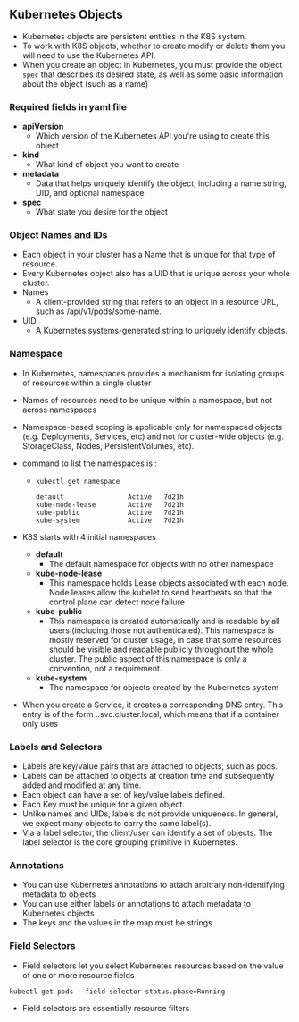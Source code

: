 ## Kubernetes Objects
-   Kubernetes objects are persistent entities in the K8S system.
-   To work with K8S objects, whether to create,modify or delete them you will need to use the Kubernetes API.
-   When you create an object in Kubernetes, you must provide the object ```spec``` that describes its desired state, as well as some basic information about the object (such as a name)

### Required fields in yaml file
-   **apiVersion**
    -   Which version of the Kubernetes API you're using to create this object
-   **kind**
    -   What kind of object you want to create
-   **metadata**
    -   Data that helps uniquely identify the object, including a name string, UID, and optional namespace
-   **spec**
    -   What state you desire for the object

### Object Names and IDs
-   Each object in your cluster has a Name that is unique for that type of resource. 
-   Every Kubernetes object also has a UID that is unique across your whole cluster.
-   Names
    -   A client-provided string that refers to an object in a resource URL, such as /api/v1/pods/some-name.
-   UID
    -   A Kubernetes systems-generated string to uniquely identify objects.
    
### Namespace
-   In Kubernetes, namespaces provides a mechanism for isolating groups of resources within a single cluster
-   Names of resources need to be unique within a namespace, but not across namespaces
-   Namespace-based scoping is applicable only for namespaced objects (e.g. Deployments, Services, etc) and not for cluster-wide objects (e.g. StorageClass, Nodes, PersistentVolumes, etc).

-   command to list the namespaces is : 
    -   ```kubectl get namespace```

        ```
        default                Active   7d21h
        kube-node-lease        Active   7d21h
        kube-public            Active   7d21h
        kube-system            Active   7d21h
        ```

-   K8S starts with 4 initial namespaces
    -   **default**
        -   The default namespace for objects with no other namespace
    -   **kube-node-lease**
        -   This namespace holds Lease objects associated with each node. Node leases allow the kubelet to send heartbeats so that the control plane can detect node failure
    -   **kube-public**
        -   This namespace is created automatically and is readable by all users (including those not authenticated). This namespace is mostly reserved for cluster usage, in case that some resources should be visible and readable publicly throughout the whole cluster. The public aspect of this namespace is only a convention, not a requirement.
    -   **kube-system**
        -   The namespace for objects created by the Kubernetes system

-   When you create a Service, it creates a corresponding DNS entry. This entry is of the form <service-name>.<namespace-name>.svc.cluster.local, which means that if a container only uses <service-name>

### Labels and Selectors
-   Labels are key/value pairs that are attached to objects, such as pods.
-   Labels can be attached to objects at creation time and subsequently added and modified at any time. 
-   Each object can have a set of key/value labels defined. 
-   Each Key must be unique for a given object.
-   Unlike names and UIDs, labels do not provide uniqueness. In general, we expect many objects to carry the same label(s).
-   Via a label selector, the client/user can identify a set of objects. The label selector is the core grouping primitive in Kubernetes.

### Annotations
-   You can use Kubernetes annotations to attach arbitrary non-identifying metadata to objects
-   You can use either labels or annotations to attach metadata to Kubernetes objects
-   The keys and the values in the map must be strings

### Field Selectors
-   Field selectors let you select Kubernetes resources based on the value of one or more resource fields

```kubectl get pods --field-selector status.phase=Running```

-   Field selectors are essentially resource filters
